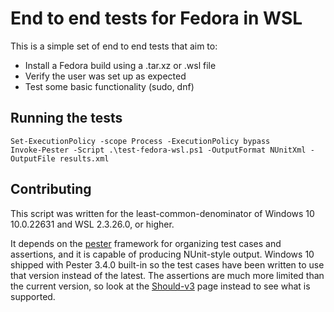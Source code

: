 # End to end tests for Fedora in WSL

This is a simple set of end to end tests that aim to:

- Install a Fedora build using a .tar.xz or .wsl file
- Verify the user was set up as expected
- Test some basic functionality (sudo, dnf)

## Running the tests

```
Set-ExecutionPolicy -scope Process -ExecutionPolicy bypass
Invoke-Pester -Script .\test-fedora-wsl.ps1 -OutputFormat NUnitXml -OutputFile results.xml
```

## Contributing

This script was written for the least-common-denominator of Windows 10 10.0.22631 and WSL 2.3.26.0, or higher.

It depends on the [pester](https://pester.dev) framework for organizing test cases and assertions, and it is capable of producing NUnit-style output. Windows 10 shipped with Pester 3.4.0 built-in so the test cases have been written to use that version instead of the latest. The assertions are much more limited than the current version, so look at the [Should-v3](https://github.com/pester/Pester/wiki/Should-v3) page instead to see what is supported.

